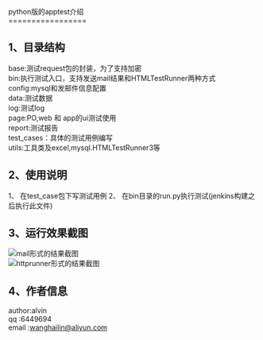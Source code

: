 
python版的apptest介绍<br>
=================<br>

1、目录结构
-----------

base:测试request包的封装，为了支持加密<br>
bin:执行测试入口，支持发送mail结果和HTMLTestRunner两种方式<br>
config:mysql和发邮件信息配置<br>
data:测试数据<br>
log:测试log<br>
page:PO,web 和 app的ui测试使用<br>
report:测试报告<br>
test_cases：具体的测试用例编写<br>
utils:工具类及excel,mysql.HTMLTestRunner3等<br>

2、使用说明
-----------

1、 在test_case包下写测试用例
2、 在bin目录的run.py执行测试(jenkins构建之后执行此文件)

3、运行效果截图
-----------

![mail形式的结果截图](https://github.com/alvinsss/apitest/blob/master/report/mail.png)<br>
![httprunner形式的结果截图](https://github.com/alvinsss/apitest/blob/master/report/htmlrunner.png)<br>

4、作者信息
-----------

author:alvin<br>
qq    :6449694<br>
email :wanghailin@aliyun.com<br>
